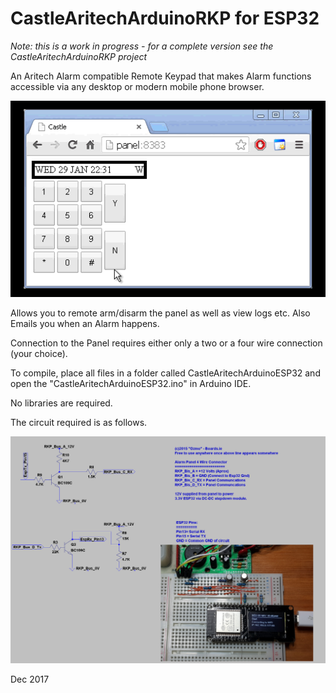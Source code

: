 CastleAritechArduinoRKP for ESP32
=================================

*Note: this is a work in progress - for a complete version see the CastleAritechArduinoRKP project*

An Aritech Alarm compatible Remote Keypad that makes Alarm functions
accessible via any desktop or modern mobile phone browser.

![animation demo](https://github.com/OzmoOzmo/CastleAritechArduinoESP32/blob/master/HowTo/ArduinoAritechInternetKeypadLoop.gif)

Allows you to remote arm/disarm the panel as well as view logs etc.
Also Emails you when an Alarm happens.

Connection to the Panel requires either only a two or a four wire connection (your choice).


To compile, place all files in a folder called CastleAritechArduinoESP32
and open the "CastleAritechArduinoESP32.ino" in Arduino IDE.

No libraries are required.

The circuit required is as follows.


![schematic](https://raw.githubusercontent.com/OzmoOzmo/CastleAritechArduinoESP32/master/HowTo/Schematic.jpg)


Dec 2017
